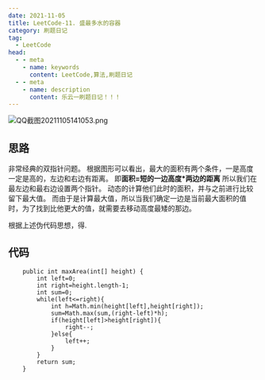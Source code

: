 ```yaml
---
date: 2021-11-05
title: LeetCode-11. 盛最多水的容器
category: 刷题日记
tag:
  - LeetCode
head:
  - - meta
    - name: keywords
      content: LeetCode,算法,刷题日记
  - - meta
    - name: description
      content: 乐云一刷题日记！！！
---
```

![QQ截图20211105141053.png](https://leyuna-blog-img.oss-cn-hangzhou.aliyuncs.com/image/2021-11-05/QQ截图20211105141053.png)
## 思路
非常经典的双指针问题。
根据图形可以看出，最大的面积有两个条件，一是高度一定是高的，左边和右边有距离。
即**面积=短的一边高度*两边的距离**
所以我们在最左边和最右边设置两个指针。
动态的计算他们此时的面积，并与之前进行比较留下最大值。
而由于是计算最大值，所以当我们确定一边是当前最大面积的值时，为了找到比他更大的值，就需要去移动高度最矮的那边。

根据上述伪代码思想，得.
## 代码
```
    public int maxArea(int[] height) {
        int left=0;
        int right=height.length-1;
        int sum=0;
        while(left<=right){
            int h=Math.min(height[left],height[right]);
            sum=Math.max(sum,(right-left)*h);
            if(height[left]>height[right]){
                right--;
            }else{
                left++;
            }
        }
        return sum;
    }
```
